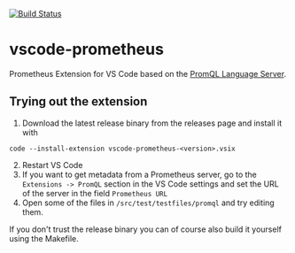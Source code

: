 [![Build Status](https://raster.shields.io/drone/build/slrtbtfs/vscode-prometheus.png)](https://cloud.drone.io/slrtbtfs/vscode-prometheus)

# vscode-prometheus

Prometheus Extension for VS Code based on the [PromQL Language Server](https://github.com/slrtbtfs/promql-lsp).


## Trying out the extension
1. Download the latest release binary from the releases page and install it with 
```
code --install-extension vscode-prometheus-<version>.vsix
```
2. Restart VS Code
3. If you want to get metadata from a Prometheus server, go to the `Extensions -> PromQL` section in the VS Code settings and set the URL of the server in the field `Prometheus URL`
4. Open some of the files in `/src/test/testfiles/promql` and try editing them.

If you don't trust the release binary you can of course also build it yourself using the Makefile.
